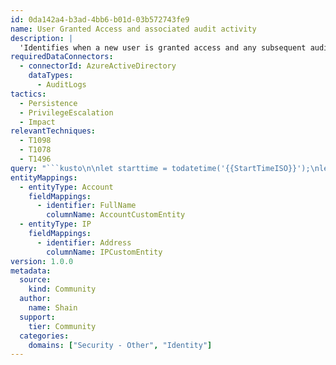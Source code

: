 ```yaml
---
id: 0da142a4-b3ad-4bb6-b01d-03b572743fe9
name: User Granted Access and associated audit activity
description: |
  'Identifies when a new user is granted access and any subsequent audit related activity.  This can help you identify rogue or malicious user behavior.'
requiredDataConnectors:
  - connectorId: AzureActiveDirectory
    dataTypes:
      - AuditLogs
tactics:
  - Persistence
  - PrivilegeEscalation
  - Impact
relevantTechniques:
  - T1098
  - T1078
  - T1496
query: "```kusto\n\nlet starttime = todatetime('{{StartTimeISO}}');\nlet endtime = todatetime('{{EndTimeISO}}');\nlet auditLookback = starttime - 14d;\nlet opName = dynamic([\"Add user\", \"Invite external user\"]);\n// Setting threshold to 3 as a default, change as needed.  Any operation that has been initiated by a user or app more than 3 times in the past 14 days will be excluded\nlet threshold = 3;\n// Helper function to extract relevant fields from AuditLog events\nlet auditLogEvents = view (startTimeSpan:timespan)  {\n    AuditLogs | where TimeGenerated >= auditLookback\n    | extend ModProps = iff(TargetResources.[0].modifiedProperties != \"[]\", TargetResources.[0].modifiedProperties, todynamic(\"NoValues\"))\n    | extend IpAddress = iff(isnotempty(tostring(parse_json(tostring(InitiatedBy.user)).ipAddress)), \n    tostring(parse_json(tostring(InitiatedBy.user)).ipAddress), tostring(parse_json(tostring(InitiatedBy.app)).ipAddress))\n    | extend InitiatedByFull = iff(isnotempty(tostring(parse_json(tostring(InitiatedBy.user)).userPrincipalName)), \n    tostring(parse_json(tostring(InitiatedBy.user)).userPrincipalName), tostring(parse_json(tostring(InitiatedBy.app)).displayName))\n    | extend InitiatedBy = replace(\"_\",\"@\",tostring(split(InitiatedByFull, \"#\")[0]))\n    | extend TargetUserPrincipalName = tostring(TargetResources[0].userPrincipalName)\n    | extend TargetUserName = replace(\"_\",\"@\",tostring(split(TargetUserPrincipalName, \"#\")[0]))\n    | extend TargetResourceName = case(\n    isempty(tostring(TargetResources.[0].displayName)), TargetUserPrincipalName,\n    isnotempty(tostring(TargetResources.[0].displayName)) and tostring(TargetResources.[0].displayName) startswith \"upn:\", tolower(tostring(TargetResources.[0].displayName)),\n    tolower(tostring(TargetResources.[0].displayName))\n    )\n    | extend TargetUserName = replace(\"_\",\"@\",tostring(split(TargetUserPrincipalName, \"#\")[0]))\n    | extend TargetUserName = iff(isempty(TargetUserName), tostring(split(split(TargetResourceName, \",\")[0], \" \")[1]), TargetUserName ) \n    | mvexpand ModProps\n    | extend PropertyName = tostring(ModProps.displayName), newValue = replace('\\\"','',tostring(ModProps.newValue));\n};\nlet HistoricalAdd = auditLogEvents(auditLookback)\n| where OperationName in~ (opName)\n| summarize StartTimeUtc = min(TimeGenerated), EndTimeUtc = max(TimeGenerated), OperationCount = count() \nby Type, InitiatedBy, IpAddress, TargetUserName, TargetResourceName, Category, OperationName, PropertyName, newValue, CorrelationId, Id\n// Remove comment below to only include operations initiated by a user or app that is above the threshold for the last 14 days\n| where OperationCount > threshold\n;\n// Get list of new added users to correlate with all other events\nlet Correlate = HistoricalAdd \n| summarize by InitiatedBy, TargetUserName, CorrelationId;\n// Get all other events related to list of newly added users\nlet allOtherEvents = auditLogEvents(auditLookback);\n// Join the new added user list to get the list of associated events\nlet CorrelatedEvents = Correlate \n| join allOtherEvents on InitiatedBy, TargetUserName\n| summarize StartTimeUtc = min(TimeGenerated), EndTimeUtc = max(TimeGenerated) \nby Type, InitiatedBy, IpAddress, TargetUserName, TargetResourceName, Category, OperationName, PropertyName, newValue, CorrelationId, Id\n;\n// Union the results so we can see when the user was added and any associated events that occurred during the same time.\nlet Results = union isfuzzy=true HistoricalAdd,CorrelatedEvents;\n// newValues that are simple semi-colon separated, make those dynamic for easy viewing and Aggregate into the PropertyUpdate set based on CorrelationId and Id(DirectoryId)\nResults\n| extend newValue = split(newValue, \";\")\n| extend PropertyUpdate = pack(PropertyName, newValue, \"Id\", Id)\n| summarize StartTime = min(StartTimeUtc), EndTime = max(EndTimeUtc), PropertyUpdateSet = make_bag(PropertyUpdate) \nby InitiatedBy, IpAddress, TargetUserName, TargetResourceName, OperationName, CorrelationId\n| extend timestamp = StartTime, AccountCustomEntity = InitiatedBy, IPCustomEntity = IpAddress\n```"
entityMappings:
  - entityType: Account
    fieldMappings:
      - identifier: FullName
        columnName: AccountCustomEntity
  - entityType: IP
    fieldMappings:
      - identifier: Address
        columnName: IPCustomEntity
version: 1.0.0
metadata:
  source:
    kind: Community
  author:
    name: Shain
  support:
    tier: Community
  categories:
    domains: ["Security - Other", "Identity"]
---
```


